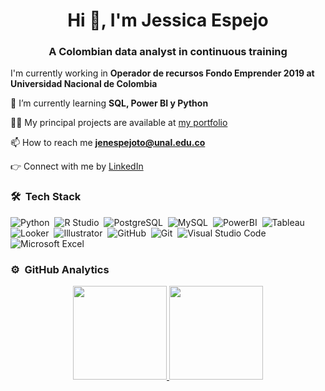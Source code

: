 <h1 align="center">Hi 👋, I'm Jessica Espejo</h1>
<h3 align="center">A Colombian data analyst in continuous training</h3>

I'm currently working in **Operador de recursos Fondo Emprender 2019 at Universidad Nacional de Colombia**

🌱 I’m currently learning **SQL, Power BI y Python**

👨‍💻 My principal projects are available at [my portfolio](https://sites.google.com/unal.edu.co/portfolio-jessicaespejo/inicio?authuser=0)

📫 How to reach me **jenespejoto@unal.edu.co**

:point_right: Connect with me by [LinkedIn](https://linkedin.com/in/jessicaespejot)
 
### 🛠 &nbsp;Tech Stack

![Python](https://img.shields.io/badge/-Python-05122A?style=flat&labelColor=0D182E&color=0D182E&logo=python)&nbsp;
![R Studio](https://img.shields.io/static/v1?message=RStudio&logo=rstudio&labelColor=0D182E&color=0D182E&label=%20)&nbsp;
![PostgreSQL](https://img.shields.io/badge/PostgreSQL-316192?style=flat&labelColor=0D182E&color=0D182E&logo=postgresql&logoColor=white)&nbsp;
![MySQL](https://img.shields.io/badge/-MySQL-05122A?style=flat&labelColor=0D182E&color=0D182E&logo=mysql)&nbsp;
![PowerBI](https://img.shields.io/static/v1?message=PowerBI&logo=powerbi&labelColor=0D182E&color=0D182E&label=%20)&nbsp;
![Tableau](https://img.shields.io/static/v1?message=Tableau&logo=tableau&labelColor=0D182E&color=0D182E&label=%20)&nbsp;
![Looker](https://img.shields.io/static/v1?message=Looker&logo=looker&labelColor=0D182E&color=0D182E&label=%20)&nbsp;
![Illustrator](https://img.shields.io/badge/-Illustrator-05122A?style=flat&labelColor=0D182E&color=0D182E&logo=adobe-illustrator)&nbsp;
![GitHub](https://img.shields.io/badge/-GitHub-05122A?style=flat&labelColor=0D182E&color=0D182E&logo=github)&nbsp;
![Git](https://img.shields.io/static/v1?message=Git&logo=git&labelColor=0D182E&color=0D182E&label=%20)&nbsp;
![Visual Studio Code](https://img.shields.io/badge/-Visual%20Studio%20Code-05122A?style=flat&labelColor=0D182E&color=0D182E&logo=visual-studio-code&logoColor=007ACC)&nbsp;
![Microsoft Excel](https://img.shields.io/static/v1?message=Excel&logo=microsoftexcel&labelColor=0D182E&color=0D182E&label=%20)&nbsp;

### ⚙️ &nbsp;GitHub Analytics

<p align="center">
<a href="https://github.com/JessicaEspejo10">
  <img height="150em" src="https://github-readme-stats-eight-theta.vercel.app/api?username=JessicaEspejo10&show_icons=true&theme=algolia&include_all_commits=true&count_private=true"/>
  <img height="150em" src="https://github-readme-stats-eight-theta.vercel.app/api/top-langs/?username=JessicaEspejo10&layout=compact&langs_count=8&theme=algolia"/>
</a>
</p>

